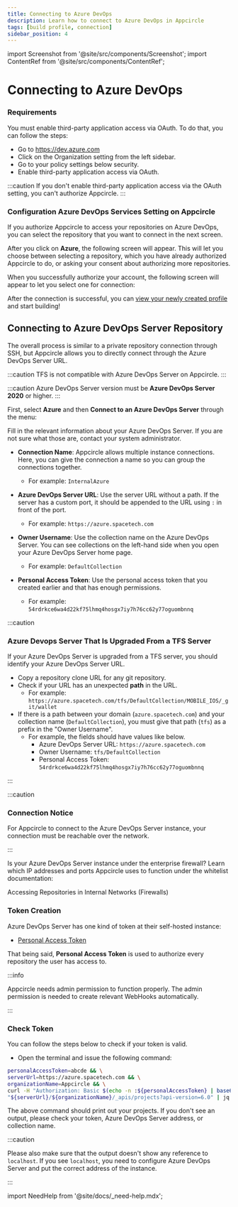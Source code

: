 ```yaml
---
title: Connecting to Azure DevOps
description: Learn how to connect to Azure DevOps in Appcircle
tags: [build profile, connection]
sidebar_position: 4
---
```


import Screenshot from '@site/src/components/Screenshot';
import ContentRef from '@site/src/components/ContentRef';

# Connecting to Azure DevOps

### Requirements

You must enable third-party application access via OAuth. To do that, you can follow the steps:

- Go to https://dev.azure.com
- Click on the Organization setting from the left sidebar.
- Go to your policy settings below security.
- Enable third-party application access via OAuth.

:::caution
If you don't enable third-party application access via the OAuth setting, you can't authorize Appcircle.
:::

### Configuration Azure DevOps Services Setting on Appcircle

If you authorize Appcircle to access your repositories on Azure DevOps, you can select the repository that you want to connect in the next screen.

<Screenshot url='https://cdn.appcircle.io/docs/assets/BE5278-repoconnect1.png' />

After you click on **Azure**, the following screen will appear. This will let you choose between selecting a repository, which you have already authorized Appcircle to do, or asking your consent about authorizing more repositories.

<Screenshot url='https://cdn.appcircle.io/docs/assets/BE5278-repoconnect4.png' />

When you successfully authorize your account, the following screen will appear to let you select one for connection:

<Screenshot url='https://cdn.appcircle.io/docs/assets/connect-repository-bitbucket-gitlab.png' />

After the connection is successful, you can [view your newly created profile](/build/build-process-management/profile-creation#profile-listing) and start building!

## Connecting to Azure DevOps Server Repository

The overall process is similar to a private repository connection through SSH, but Appcircle allows you to directly connect through the Azure DevOps Server URL.

:::caution
TFS is not compatible with Azure DevOps Server on Appcircle.
:::

:::caution
Azure DevOps Server version must be **Azure DevOps Server 2020** or higher.
:::

First, select **Azure** and then **Connect to an Azure DevOps Server** through the menu:

<Screenshot url='https://cdn.appcircle.io/docs/assets/BE5278-repoconnect4.png' />

Fill in the relevant information about your Azure DevOps Server. If you are not sure what those are, contact your system administrator.

<Screenshot url='https://cdn.appcircle.io/docs/assets/azure-con-5.png' />

- **Connection Name**: Appcircle allows multiple instance connections. Here, you can give the connection a name so you can group the connections together.

  - For example: `InternalAzure`

- **Azure DevOps Server URL**: Use the server URL without a path. If the server has a custom port, it should be appended to the URL using `:` in front of the port.

  - For example: `https://azure.spacetech.com`

- **Owner Username**: Use the collection name on the Azure DevOps Server. You can see collections on the left-hand side when you open your Azure DevOps Server home page.

  - For example: `DefaultCollection`

- **Personal Access Token**: Use the personal access token that you created earlier and that has enough permissions.
  - For example: `54rdrkce6wa4d22kf75lhmq4hosgx7iy7h76cc62y77oguombnnq`

:::caution

### Azure Devops Server That Is Upgraded From a TFS Server

If your Azure DevOps Server is upgraded from a TFS server, you should identify your Azure DevOps Server URL.

- Copy a repository clone URL for any git repository.
- Check if your URL has an unexpected **path** in the URL.
  - For example: `https://azure.spacetech.com/tfs/DefaultCollection/MOBILE_IOS/_git/wallet`
- If there is a path between your domain (`azure.spacetech.com`) and your collection name (`DefaultCollection`), you must give that path (`tfs`) as a prefix in the "Owner Username".
  - For example, the fields should have values like below.
    - Azure DevOps Server URL: `https://azure.spacetech.com`
    - Owner Username: `tfs/DefaultCollection`
    - Personal Access Token: `54rdrkce6wa4d22kf75lhmq4hosgx7iy7h76cc62y77oguombnnq`

:::

:::caution

### Connection Notice

For Appcircle to connect to the Azure DevOps Server instance, your connection must be reachable over the network.

:::

Is your Azure DevOps Server instance under the enterprise firewall? Learn which IP addresses and ports Appcircle uses to function under the whitelist documentation:

<ContentRef url="/build/manage-the-connections/accessing-repositories-in-internal-networks-firewalls">
Accessing Repositories in Internal Networks (Firewalls)
</ContentRef>

### Token Creation

Azure DevOps Server has one kind of token at their self-hosted instance:

- [Personal Access Token](https://learn.microsoft.com/en-us/azure/devops/organizations/accounts/use-personal-access-tokens-to-authenticate?view=azure-devops&tabs=Windows)

That being said, **Personal Access Token** is used to authorize every repository the user has access to.

:::info

Appcircle needs admin permission to function properly. The admin permission is needed to create relevant WebHooks automatically.

:::

### Check Token

You can follow the steps below to check if your token is valid.

- Open the terminal and issue the following command:

```bash
personalAccessToken=abcde && \
serverUrl=https://azure.spacetech.com && \
organizationName=Appcircle && \
curl -H "Authorization: Basic $(echo -n :${personalAccessToken} | base64)" \
"${serverUrl}/${organizationName}/_apis/projects?api-version=6.0" | jq
```

The above command should print out your projects. If you don't see an output, please check your token, Azure DevOps Server address, or collection name.

:::caution

Please also make sure that the output doesn't show any reference to `localhost`. If you see `localhost`, you need to configure Azure DevOps Server and put the correct address of the instance.

:::

import NeedHelp from '@site/docs/\_need-help.mdx';

<NeedHelp />
